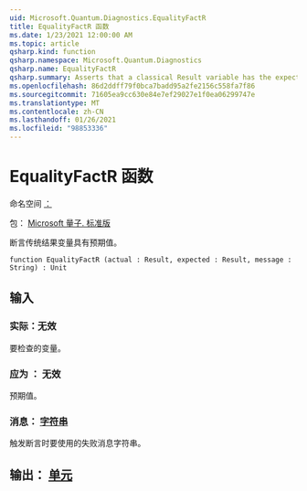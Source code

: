 ```yaml
---
uid: Microsoft.Quantum.Diagnostics.EqualityFactR
title: EqualityFactR 函数
ms.date: 1/23/2021 12:00:00 AM
ms.topic: article
qsharp.kind: function
qsharp.namespace: Microsoft.Quantum.Diagnostics
qsharp.name: EqualityFactR
qsharp.summary: Asserts that a classical Result variable has the expected value.
ms.openlocfilehash: 86d2ddff79f0bca7badd95a2fe2156c558fa7f86
ms.sourcegitcommit: 71605ea9cc630e84e7ef29027e1f0ea06299747e
ms.translationtype: MT
ms.contentlocale: zh-CN
ms.lasthandoff: 01/26/2021
ms.locfileid: "98853336"
---
```

# <a name="equalityfactr-function"></a>EqualityFactR 函数

命名空间 [：](xref:Microsoft.Quantum.Diagnostics)

包： [Microsoft 量子. 标准版](https://nuget.org/packages/Microsoft.Quantum.Standard)


断言传统结果变量具有预期值。

```qsharp
function EqualityFactR (actual : Result, expected : Result, message : String) : Unit
```


## <a name="input"></a>输入

### <a name="actual--__invalidresult__"></a>实际：__无效 <Result>__

要检查的变量。


### <a name="expected--__invalidresult__"></a>应为 __： <Result> 无效__

预期值。


### <a name="message--string"></a>消息： [字符串](xref:microsoft.quantum.lang-ref.string)

触发断言时要使用的失败消息字符串。



## <a name="output--unit"></a>输出： [单元](xref:microsoft.quantum.lang-ref.unit)

